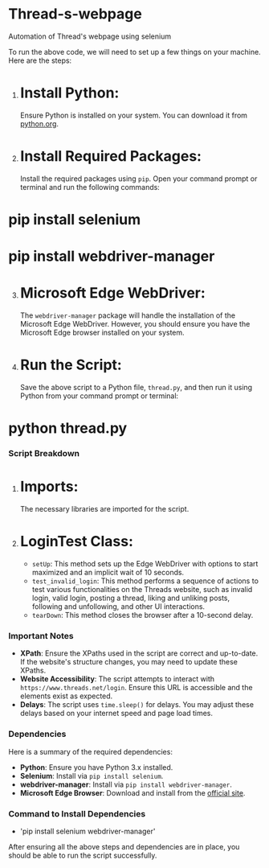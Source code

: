# Thread-s-webpage
Automation of Thread's webpage using selenium 

To run the above code, we will need to set up a few things on your machine. Here are the steps:

1. # Install Python:
   Ensure Python is installed on your system. You can download it from [python.org](https://www.python.org/downloads/).

2. # Install Required Packages:
   Install the required packages using `pip`. Open your command prompt or terminal and run the following commands:

   
  # pip install selenium
  # pip install webdriver-manager
   

3. # Microsoft Edge WebDriver:
   The `webdriver-manager` package will handle the installation of the Microsoft Edge WebDriver. However, you should ensure you have the Microsoft Edge browser installed on your system.

4. # Run the Script:
   Save the above script to a Python file, `thread.py`, and then run it using Python from your command prompt or terminal:

   
  # python thread.py
  

### Script Breakdown

1. # Imports:
   The necessary libraries are imported for the script.

2. # LoginTest Class:
   - `setUp`: This method sets up the Edge WebDriver with options to start maximized and an implicit wait of 10 seconds.
   - `test_invalid_login`: This method performs a sequence of actions to test various functionalities on the Threads website, such as invalid login, valid login, posting a thread, liking and unliking posts, following and unfollowing, and other UI interactions.
   - `tearDown`: This method closes the browser after a 10-second delay.

### Important Notes

- **XPath**: Ensure the XPaths used in the script are correct and up-to-date. If the website's structure changes, you may need to update these XPaths.
- **Website Accessibility**: The script attempts to interact with `https://www.threads.net/login`. Ensure this URL is accessible and the elements exist as expected.
- **Delays**: The script uses `time.sleep()` for delays. You may adjust these delays based on your internet speed and page load times.

### Dependencies

Here is a summary of the required dependencies:

- **Python**: Ensure you have Python 3.x installed.
- **Selenium**: Install via `pip install selenium`.
- **webdriver-manager**: Install via `pip install webdriver-manager`.
- **Microsoft Edge Browser**: Download and install from the [official site](https://www.microsoft.com/en-us/edge).

### Command to Install Dependencies

- 'pip install selenium webdriver-manager'


After ensuring all the above steps and dependencies are in place, you should be able to run the script successfully.
